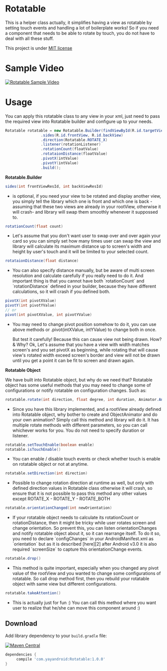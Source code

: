 Rotatable
=========

This is a helper class actually, it simplifies having a view as rotatable by setting touch events and handling a lot of boilerplate works! So if you need a component that needs to be able to rotate by touch, you do not have to deal with all these stuff.

This project is under [MIT license][1] 

Sample Video
============
[![Rotatable Sample Video](http://yayandroid.com/data/github_library/rotatable/rotatable_sample.gif)](https://www.youtube.com/watch?v=Gkd9QpAZmU8)

# Usage

You can apply this rotatable class to any view in your xml, just need to pass the required view into Rotatable builder and configure up to your needs. 

```java 
Rotatable rotatable = new Rotatable.Builder(findViewById(R.id.targetView))
                .sides(R.id.frontView, R.id.backView) 
                .direction(Rotatable.ROTATE_X)
                .listener(rotationListener)
                .rotationCount(floatValue)
                .rotataionDistance(floatValue)
                .pivotX(intValue)
                .pivotY(intValue)
                .build();
```

**Rotatable.Builder**

```java
sides(int frontViewResId, int backViewResId)
```
<ul><li> is optional, if you need your view to be rotated and display another view, you simply tell the library which one is front and which one is back -assuming that these two views are already in your rootView, otherwise it will crash- and library will swap them smoothly whenever it suppossed to.
</li></ul>

```java
rotationCount(float count)
``` 
<ul><li>
Let's assume that you don't want user to swap over and over again your card so you can simply set how many times user can swap the view and library will calculate its maximum distance up to screen's width and height by user's touch and it will be limited to your selected count.
</li></ul>

```java
rotataionDistance(float distance)
``` 
<ul><li>
You can also specify distance manually, but be aware of multi screen resolution and calculate carefully if you really need to do it. And important thing is that you cannot have both `rotationCount` and `rotationDistance` defined in your builder, because they have different calculations, so it will crash if you defined both.
</li></ul>

```java
pivotX(int pivotXValue)
pivotY(int pivotYValue)
// or 
pivot(int pivotXValue, int pivotYValue)
```
<ul><li>
You may need to change pivot position somehow to do it, you can use above methods or .pivot(intXValue, intYValue) to change both in once.

But test it carefully! Because this can cause view not being drawn. How? & Why? Ok, Let's assume that you have a view with width matches screen's and you set pivotX as beginning, while rotating that will cause view's rotated width exceed screen's border and view will not be drawn until you get a point it can be fit to screen and drawn again.
</li></ul>

**Rotatable Object**

We have built into Rotatable object, but why do we need that? Rotatable object has some useful methods that you may need to change some of configurations or notify rotatable on configuration changes. Such as:

```java 
rotatable.rotate(int direction, float degree, int duration, Animator.AnimatorListener listener)
```
<ul><li>
Since you have this library implemented, and a rootView already defined into Rotatable object, why bother to create and ObjectAnimator and do your own animation? Simply call this method and library will do it. It has multiple rotate methods with different parameters, so you can call whichever works for you. You do not need to specify duration or listener.
</li></ul>

```java 
rotatable.setTouchEnable(boolean enable)
rotatable.isTouchEnable()
```
<ul><li>
You can enable / disable touch events or check whether touch is enable on rotatable object or not at anytime.
</li></ul>

```java 
rotatable.setDirection(int direction)
```
<ul><li>
Possible to change rotation direction at runtime as well, but only with defined direction values in Rotatable class otherwise it will crash, so ensure that it is not possible to pass this method any other values except ROTATE_X - ROTATE_Y - ROTATE_BOTH
</li></ul>

```java 
rotatable.orientationChanged(int newOrientation)
```
<ul><li>
If your rotatable object needs to calculate its rotationCount or rotationDistance, then it might be tricky while user rotates screen and change orientation. So prevent this, you can listen orientationChanges and notify rotatable object about it, so it can rearrange itself. To do it so, you need to declare `configChanges` in your AndroidManifest.xml as `orientation` but as it is described [here][2] after Android v3.0 it is also required `screenSize` to capture this orientationChange events.
</li></ul>

```java 
rotatable.drop()
```
<ul><li>
This method is quite important, especially when you changed any pivot value of the rootView and you wanted to change some configurations of rotatable. So call drop method first, then you rebuild your rotatable object with same view but different configurations.
</li></ul>

```java 
rotatable.takeAttention()
```
<ul><li>
This is actually just for fun :) You can call this method where you want user to realize that he/she can move this component around :)
</li></ul>


## Download
Add library dependency to your `build.gradle` file:

[![Maven Central](https://img.shields.io/maven-central/v/com.yayandroid/Rotatable.svg)](http://search.maven.org/#search%7Cga%7C1%7CRotatable)
```groovy
dependencies {    
     compile 'com.yayandroid:Rotatable:1.0.0'
}
```

[1]: http://opensource.org/licenses/mit-license.php
[2]: http://stackoverflow.com/a/7366101/1171484
